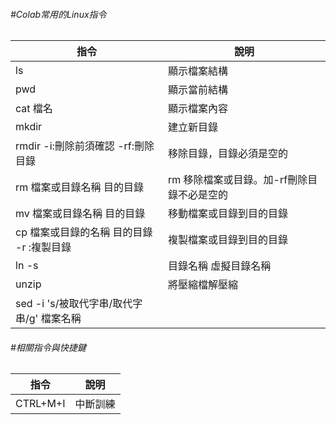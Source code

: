 <h6>#Colab常用的Linux指令</h6>
<table>

<thead>
<th>指令</th>
<th>說明</th>
</thead>

<tbody>
<tr>
<td>ls</td>
<td>顯示檔案結構</td>
</tr>

<tr>
<td>pwd</td>
<td>顯示當前結構</td>
</tr>

<tr>
<td>cat 檔名</td>
<td>顯示檔案內容</td>
</tr>

<tr>
<td>mkdir</td>
<td>建立新目錄</td>
</tr>

<tr>
<td>rmdir -i:刪除前須確認 -rf:刪除目錄</td>
<td>移除目錄，目錄必須是空的</td>
</tr>


<tr>
<td>rm 檔案或目錄名稱 目的目錄</td>
<td>rm 移除檔案或目錄。加-rf刪除目錄不必是空的</td>
</tr>


<tr>
<td>mv 檔案或目錄名稱 目的目錄</td>
<td>移動檔案或目錄到目的目錄</td>
</tr>


<tr>
<td>
cp 檔案或目錄的名稱 目的目錄<br>
-r :複製目錄
</td>
<td>複製檔案或目錄到目的目錄</td>
</tr>

<tr>
<td>ln -s</td>
<td>目錄名稱 虛擬目錄名稱</td>
</tr>



<tr>
<td>unzip</td>
<td>將壓縮檔解壓縮</td>
</tr>

<tr>
<td>sed -i 's/被取代字串/取代字串/g' 檔案名稱</td>
<td></td>
</tr>



</tbody>
</table>



<h6>#相關指令與快捷鍵</h6>
<table>

<thead>
<th>指令</th>
<th>說明</th>
</thead>


<tbody>
<tr>
<td>CTRL+M+I</td>
<td>中斷訓練</td>
</tr>
</tbody>

</table>
